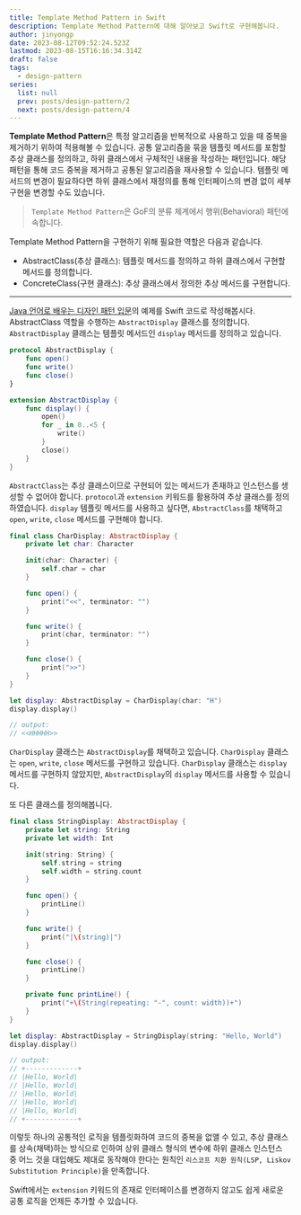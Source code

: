 ```yaml
---
title: Template Method Pattern in Swift
description: Template Method Pattern에 대해 알아보고 Swift로 구현해봅니다.
author: jinyongp
date: 2023-08-12T09:52:24.523Z
lastmod: 2023-08-15T16:16:34.314Z
draft: false
tags:
  - design-pattern
series:
  list: null
  prev: posts/design-pattern/2
  next: posts/design-pattern/4
---
```


**Template Method Pattern**은 특정 알고리즘을 반복적으로 사용하고 있을 때 중복을 제거하기 위하여 적용해볼 수 있습니다. 공통 알고리즘을 묶을 템플릿 메서드를 포함할 추상 클래스를 정의하고, 하위 클래스에서 구체적인 내용을 작성하는 패턴입니다. 해당 패턴을 통해 코드 중복을 제거하고 공통된 알고리즘을 재사용할 수 있습니다. 템플릿 메서드의 변경이 필요하다면 하위 클래스에서 재정의를 통해 인터페이스의 변경 없이 세부 구현을 변경할 수도 있습니다.

>`Template Method Pattern`은 GoF의 분류 체계에서 행위(Behavioral) 패턴에 속합니다.

Template Method Pattern을 구현하기 위해 필요한 역할은 다음과 같습니다.

- AbstractClass(추상 클래스): 템플릿 메서드를 정의하고 하위 클래스에서 구현할 메서드를 정의합니다.
- ConcreteClass(구현 클래스): 추상 클래스에서 정의한 추상 메서드를 구현합니다.

---

[Java 언어로 배우는 디자인 패턴 입문](https://product.kyobobook.co.kr/detail/S000200311846)의 예제를 Swift 코드로 작성해봅시다. AbstractClass 역할을 수행하는 `AbstractDisplay` 클래스를 정의합니다. `AbstractDisplay` 클래스는 템플릿 메서드인 `display` 메서드를 정의하고 있습니다.

```swift
protocol AbstractDisplay {
    func open()
    func write()
    func close()
}

extension AbstractDisplay {
    func display() {
        open()
        for _ in 0..<5 {
            write()
        }
        close()
    }
}
```

`AbstractClass`는 추상 클래스이므로 구현되어 있는 메서드가 존재하고 인스턴스를 생성할 수 없어야 합니다. `protocol`과 `extension` 키워드를 활용하여 추상 클래스를 정의하였습니다. `display` 템플릿 메서드를 사용하고 싶다면, `AbstractClass`를 채택하고 `open`, `write`, `close` 메서드를 구현해야 합니다.

```swift
final class CharDisplay: AbstractDisplay {
    private let char: Character

    init(char: Character) {
        self.char = char
    }

    func open() {
        print("<<", terminator: "")
    }

    func write() {
        print(char, terminator: "")
    }

    func close() {
        print(">>")
    }
}
```

```swift
let display: AbstractDisplay = CharDisplay(char: "H")
display.display()

// output:
// <<HHHHH>>
```

`CharDisplay` 클래스는 `AbstractDisplay`를 채택하고 있습니다. `CharDisplay` 클래스는 `open`, `write`, `close` 메서드를 구현하고 있습니다. `CharDisplay` 클래스는 `display` 메서드를 구현하지 않았지만, `AbstractDisplay`의 `display` 메서드를 사용할 수 있습니다.

또 다른 클래스를 정의해봅니다.

```swift
final class StringDisplay: AbstractDisplay {
    private let string: String
    private let width: Int

    init(string: String) {
        self.string = string
        self.width = string.count
    }

    func open() {
        printLine()
    }

    func write() {
        print("|\(string)|")
    }

    func close() {
        printLine()
    }

    private func printLine() {
        print("+\(String(repeating: "-", count: width))+")
    }
}
```

```swift
let display: AbstractDisplay = StringDisplay(string: "Hello, World")
display.display()

// output:
// +-------------+
// |Hello, World|
// |Hello, World|
// |Hello, World|
// |Hello, World|
// |Hello, World|
// +-------------+
```

이렇듯 하나의 공통적인 로직을 템플릿화하여 코드의 중복을 없앨 수 있고, 추상 클래스를 상속(채택)하는 방식으로 인하여 상위 클래스 형식의 변수에 하위 클래스 인스턴스 중 어느 것을 대입해도 제대로 동작해야 한다는 원칙인 `리스코프 치환 원칙(LSP, Liskov Substitution Principle)`을 만족합니다.

Swift에서는 `extension` 키워드의 존재로 인터페이스를 변경하지 않고도 쉽게 새로운 공통 로직을 언제든 추가할 수 있습니다.
